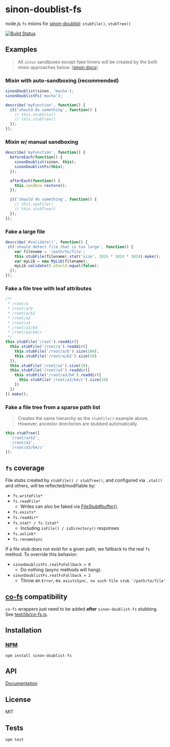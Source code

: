 # sinon-doublist-fs

node.js `fs` mixins for [sinon-doublist](https://github.com/codeactual/sinon-doublist): `stubFile()`, `stubTree()`

[![Build Status](https://travis-ci.org/codeactual/sinon-doublist-fs.png)](https://travis-ci.org/codeactual/sinon-doublist-fs)

## Examples

> All `sinon` sandboxes except fake timers will be created by the both mixin approaches below. ([sinon docs](http://sinonjs.org/docs/#sandbox))

### Mixin with auto-sandboxing (recommended)

```js
sinonDoublist(sinon, 'mocha');
sinonDoublistFs('mocha');

describe('myFunction', function() {
  it('should do something', function() {
    // this.stubFile()
    // this.stubTree()
  });
});
```

### Mixin w/ manual sandboxing

```js
describe('myFunction', function() {
  beforeEach(function() {
    sinonDoublist(sinon, this);
    sinonDoublistFs(this);
  });

  afterEach(function() {
    this.sandbox.restore();
  });

  it('should do something', function() {
    // this.spyFile()
    // this.stubTree()
  });
});
```

### Fake a large file

```js
describe('#validate()', function() {
 it('should detect file that is too large', function() {
    var filename = '/path/to/file';
    this.stubFile(filename).stat('size', 1024 * 1024 * 1024).make();
    var myLib = new MyLib(filename);
    myLib.validate().should.equal(false);
  });
});
```

### Fake a file tree with leaf attributes

```js
/**
 * /root/a
 * /root/a/b
 * /root/a/b2
 * /root/a2
 * /root/a3
 * /root/a3/b4
 * /root/a3/b4/c
 */
this.stubFile('/root').readdir([
  this.stubFile('/root/a').readdir([
    this.stubFile('/root/a/b').size(100),
    this.stubFile('/root/a/b2').size(50)
  ]),
  this.stubFile('/root/a2').size(10),
  this.stubFile('/root/a3').readdir([
    this.stubFile('/root/a3/b4').readdir([
      this.stubFile('/root/a3/b4/c').size(20)
    ])
  ])
]).make();
```

### Fake a file tree from a sparse path list

> Creates the same hierarchy as the `stubFile()` example above. However, ancestor directories are stubbed automatically.

```js
this.stubTree([
  '/root/a/b2',
  '/root/a2',
  '/root/a3/b4/c'
]);
```

## `fs` coverage

File stubs created by `stubFile() / stubTree()`, and configured via `.stat()` and others, will be reflected/modifiable by:

* `fs.writeFile*`
* `fs.readFile*`
  * Writes can also be faked via [FileStub#buffer()](docs/sinonDoublistFs.md).
* `fs.exists*`
* `fs.readdir*`
* `fs.stat* / fs.lstat*`
  * Including `isFile() / isDirectory()` responses
* `fs.unlink*`
* `fs.renameSync`

If a file stub does not exist for a given path, we fallback to the real `fs` method. To override this behavior:

* `sinonDoublistFs.realFsFallback = 0`
  * Do nothing (async methods will hang).
* `sinonDoublistFs.realFsFallback = 2`
  * Throw an `Error`, ex. `existsSync, no such file stub '/path/to/file'`

## [co-fs](https://github.com/visionmedia/co-fs) compatibility

`co-fs` wrappers just need to be added **after** `sinon-doublist-fs` stubbing. See [test/lib/co-fs.js](test/lib/co-fs.js).

## Installation

### [NPM](https://npmjs.org/package/sinon-doublist-fs)

    npm install sinon-doublist-fs

## API

[Documentation](docs/sinonDoublistFs.md)

## License

  MIT

## Tests

    npm test

